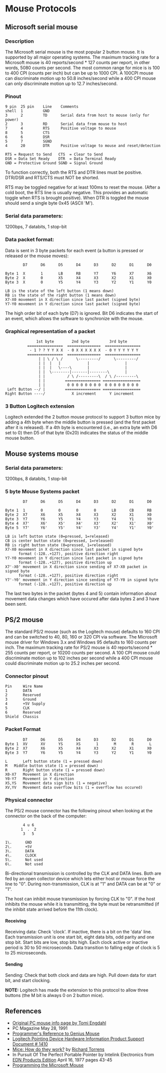 # Mouse Protocols

## Microsoft serial mouse

### Description

The Microsoft serial mouse is the most popular 2 button mouse.
It is supported by all major operating systems.
The maximum tracking rate for a Microsoft mouse is 40 reports/second * 127 counts per report, in other words, 5080 counts per second.
The most common range for mice is is 100 to 400 CPI (counts per inch) but can be up to 1000 CPI.
A 100CPI mouse can discriminate motion up to 50.8 inches/second while a 400 CPI mouse can only discriminate motion up to 12.7 inches/second.

### Pinout
```
9 pin  25 pin    Line    Comments
shell  1         GND
3      2         TD      Serial data from host to mouse (only for power)
2      3         RD      Serial data from mouse to host
7      4         RTS     Positive voltage to mouse
8      5         CTS
6      6         DSR
5      7         SGND
4      20        DTR     Positive voltage to mouse and reset/detection

RTS = Request to Send   CTS  = Clear to Send
DSR = Data Set Ready    DTR  = Data Terminal Ready
GND = Protective Ground SGND = Signal Ground
```

To function correctly, both the RTS and DTR lines must be positive.
DTR/DSR and RTS/CTS must NOT be shorted.

RTS may be toggled negative for at least 100ms to reset the mouse. 
(After a cold boot, the RTS line is usually negative. This provides an automatic toggle when RTS is brought positive).
When DTR is toggled the mouse should send a single byte 0x45 (ASCII 'M').

### Serial data parameters:
1200bps, 7 databits, 1 stop-bit

### Data packet format:
Data is sent in 3 byte packets for each event (a button is pressed or released or the mouse moves):

```
        D7      D6      D5      D4      D3      D2      D1      D0

Byte 1  X       1       LB      RB      Y7      Y6      X7      X6
Byte 2  X       0       X5      X4      X3      X2      X1      X0      
Byte 3  X       0       Y5      Y4      Y3      Y2      Y1      Y0

LB is the state of the left button (1 means down)
RB is the state of the right button (1 means down)
X7-X0 movement in X direction since last packet (signed byte)
Y7-Y0 movement in Y direction since last packet (signed byte)
```

The high order bit of each byte (D7) is ignored. Bit D6 indicates the start of an event, which allows the software to synchronize with the mouse.

### Graphical representation of a packet
```
              1st byte        2nd byte         3rd byte
          ================  ===============  ================
           - 1 ? ? Y Y X X  - 0 X X X X X X  - 0 Y Y Y Y Y Y
          ================  ===============  ================
               | | \ / \ /      \---------/      \---------/
               | |  |   |            |                |
               | |  |   \----\       |                |
               | |  \--------|-------|--------\       |
               | |          / \ /---------\  / \ /---------\
               | |         ================ =================
               | |          0 0 0 0 0 0 0 0  0 0 0 0 0 0 0 0
 Left Button --/ |         ================ =================
Right Button ----/            X increment      Y increment
```

### 3 Button Logitech extension
Logitech extended the 2 button mouse protocol to support 3 button mice by adding a 4th byte when the middle button is pressed (and the first packet after it is released).
If a 4th byte is encountered (i.e., an extra byte with D6 set to 0) then D5 of that byte (0x20) indicates the status of the middle mouse button.

## Mouse systems mouse
### Serial data parameters:
1200bps, 8 databits, 1 stop-bit

### 5 byte Mouse Systems packet
```
        D7      D6      D5      D4      D3      D2      D1      D0

Byte 1  1       0       0       0       0       LB      CB      RB
Byte 2  X7      X6      X5      X4      X3      X2      X1      X0
Byte 3  Y7      Y6      Y5      Y4      Y3      Y4      Y1      Y0
Byte 4  X7'     X6'     X5'     X4'     X3'     X2'     X1'     X0'
Byte 5  Y7'     Y6'     Y5'     Y4'     Y3'     Y4'     Y1'     Y0'

LB is left button state (0=pressed, 1=released)
CB is center button state (0=pressed, 1=released)
RB is right button state (0=pressed, 1=released)
X7-X0 movement in X direction since last packet in signed byte 
      format (-128..+127), positive direction right
Y7-Y0 movement in Y direction since last packet in signed byte 
      format (-128..+127), positive direction up
X7'-X0' movement in X direction since sending of X7-X0 packet in signed byte 
      format (-128..+127), positive direction right
Y7'-Y0' movement in Y direction since sending of Y7-Y0 in signed byte 
      format (-128..+127), positive direction up
```

The last two bytes in the packet (bytes 4 and 5) contain information about movement data changes which have occured after data bytes 2 and 3 have been sent.

## PS/2 mouse
The standard PS/2 mouse (such as the Logitech mouse) defaults to 160 CPI and can be switched to 40, 80, 160 or 320 CPI via software. The Microsoft mouse driver for Windows 3.x and Windows 95 defaults to 160 counts per inch. The maximum tracking rate for PS/2 mouse is 40 reports/second * 255 counts per report, or 10200 counts per second. A 100 CPI mouse could discriminate motion up to 102 inches per second while a 400 CPI mouse could discriminate motion up to 25.2 inches per second.

### Connector pinout
```
Pin     Wire Name
1       DATA
2       Reserved
3       Ground
4       +5V Supply
5       CLK
6       Reserved
Shield  Chassis
```

### Packet Format
```
        D7      D6      D5      D4      D3      D2      D1      D0
Byte 1  XV      XV      YS      XS       1       M       R       L
Byte 2  X7      X6      X5      X4      X3      X2      X1      X0
Byte 3  Y7      Y6      Y5      Y4      Y3      Y2      Y1      Y0

L       Left button state (1 = pressed down)
M	Middle button state (1 = pressed down)
R       Right button state (1 = pressed down)
X0-X7   Movement in X direction
Y0-Y7   Movement in Y direction
XS,YS   Movement data sign bits (1 = negative)
XV,YV   Movement data overflow bits (1 = overflow has occured)
```

### Physical connector
The PS/2 mouse connector has the following pinout when looking at the connector on the back of the computer:
```
        4 u 6
       1  .  2
        3   5

1\.      GND
2\.      +5V
3\.      DATA
4\.      CLOCK
5\.      Not used
6\.      Not used
```

Bi-directional transmission is controlled by the CLK and DATA lines.
Both are fed by an open collector device which lets either host or mouse force the line to "0".
During non-transmission, CLK is at "1" and DATA can be at "0" or "1".

The host can inhibit mouse transmission by forcing CLK to "0".
If the host inhibits the mouse while it is transmitting, the byte must be retransmitted (if the inhibit state arrived before the 11th clock).

#### Receiving
Receiving data: Check 'clock'.
If inactive, there is a bit on the 'data' line.
Each transmission unit is one start bit, eight data bits, odd parity and one stop bit. Start bits are low, stop bits high.
Each clock active or inactive period is 30 to 50 microseconds. Data transition to falling edge of clock is 5 to 25 microseconds.

#### Sending
Sending: Check that both clock and data are high.
Pull down data for start bit, and start clocking.

**NOTE:** Logitech has made the extension to this protocol to allow three buttons (the M bit is always 0 on 2 button mice).

## References
* [Original PC mouse info page by Tomi Engdahl](http://www.hut.fi/~then/mytexts/mouse.html)
* PC Magazine May 28, 1991
* [Programmer's Reference to Genius Mouse](ftp://x2ftp.oulu.fi/pub/msdos/programming/docs/gmouse.doc)
* [Logitech Pointing Device Hardware Information Product Support Document # 1410](ftp://ftp.logitech.com/pub/TechSupport/MOUSE/HELP/1410.txt)
* [Mice: How do they work?](http://box.argonet.co.uk/users/4qd/meece.html) by [Richard Torrens](mailto:4qd@argonet.co.uk)
* In Pursuit Of The Perfect Portable Pointer by Intelink Electronics from [EDN Products Edition](http://www.ednprodmag.com/) April 16, 1977 pages 43-45
* [Programming the Microsoft Mouse](http://www.geocities.com/SiliconValley/2151/mouse.html)
